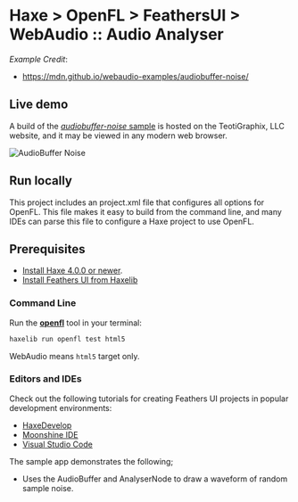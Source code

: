 # Haxe > OpenFL > FeathersUI > WebAudio :: Audio Analyser

_Example Credit_:
  * https://mdn.github.io/webaudio-examples/audiobuffer-noise/

## Live demo

A build of the [_audiobuffer-noise_ sample](https://teotigraphix.com/io/web-audio/audiobuffer-noise) is hosted on the TeotiGraphix, LLC website, and it may be viewed in any modern web browser.

![AudioBuffer Noise](https://github.com/teotigraphix/haxe-feathersui-webaudio/blob/main/docs/screenshots/webaudio-audiobuffer-noise.png)
  
## Run locally

This project includes an project.xml file that configures all options for OpenFL. This file makes it easy to build from the command line, and many IDEs can parse this file to configure a Haxe project to use OpenFL.

## Prerequisites

- [Install Haxe 4.0.0 or newer](https://haxe.org/download/).
- [Install Feathers UI from Haxelib](https://feathersui.com/learn/haxe-openfl/installation/)

### Command Line

Run the [**openfl**](https://www.openfl.org/learn/haxelib/docs/tools/) tool in your terminal:

```sh
haxelib run openfl test html5
```

WebAudio means `html5` target only.

### Editors and IDEs

Check out the following tutorials for creating Feathers UI projects in popular development environments:

- [HaxeDevelop](https://feathersui.com/learn/haxe-openfl/haxedevelop/)
- [Moonshine IDE](https://feathersui.com/learn/haxe-openfl/moonshine-ide/)
- [Visual Studio Code](https://feathersui.com/learn/haxe-openfl/visual-studio-code/)


The sample app demonstrates the following;

  * Uses the AudioBuffer and AnalyserNode to draw a waveform of random sample noise.
